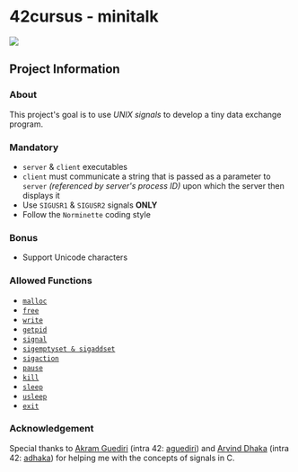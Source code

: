 # 42cursus - minitalk

![](https://github.com/Prodaturu/minitalk/workflows/norminette/badge.svg)
[](https://github.com/Prodaturu/minitalk/workflows/build/badge.svg)

## Project Information

### About

This project's goal is to use *UNIX signals* to develop a tiny data exchange program.

### Mandatory

- `server` & `client` executables
- `client` must communicate a string that is passed as a parameter to `server` *(referenced by server's process ID)* upon which the server then displays it
- Use `SIGUSR1` & `SIGUSR2` signals **ONLY**
- Follow the `Norminette` coding style

### Bonus

- Support Unicode characters

### Allowed Functions

- [`malloc`](https://man7.org/linux/man-pages/man3/free.3.html)
- [`free`](https://man7.org/linux/man-pages/man3/free.3.html)
- [`write`](https://man7.org/linux/man-pages/man2/write.2.html)
- [`getpid`](https://man7.org/linux/man-pages/man2/getpid.2.html)
- [`signal`](https://man7.org/linux/man-pages/man2/signal.2.html)
- [`sigemptyset & sigaddset`](https://man7.org/linux/man-pages/man3/sigsetops.3.html)
- [`sigaction`](https://man7.org/linux/man-pages/man2/sigaction.2.html)
- [`pause`](https://man7.org/linux/man-pages/man2/pause.2.html)
- [`kill`](https://man7.org/linux/man-pages/man2/kill.2.html)
- [`sleep`](https://man7.org/linux/man-pages/man3/sleep.3.html)
- [`usleep`](https://man7.org/linux/man-pages/man3/usleep.3.html)
- [`exit`](https://man7.org/linux/man-pages/man3/exit.3.html)

### Acknowledgement

Special thanks to [Akram Guediri](https://github.com/akramguediri) (intra 42: [aguediri](https://profile.intra.42.fr/users/aguediri)) and [Arvind Dhaka](https://profile.intra.42.fr/users/adhaka) (intra 42: [adhaka](https://profile.intra.42.fr/users/adhaka)) for helping me with the concepts of signals in C.
